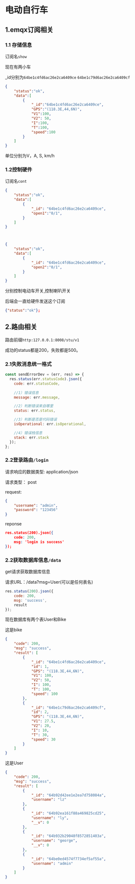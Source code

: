 # 电动自行车

## 1.emqx订阅相关

### 1.1 存储信息

订阅名`show`

现在有两小车

_id分别为`64be1c4fd6ac26e2ca6409ce`  `64be1c79d6ac26e2ca6409cf`

```json
{
    "status":"ok",
    "data":[
        {
            "_id":"64be1c4fd6ac26e2ca6409ce",
            "GPS":"(118.3E,44,6N)",
            "V1":100,
            "V2": 50,
            "I":100,
            "T":100,
            "speed":100
        }
    ]
}
```

单位分别为V，A,  S,  km/h

### 1.2控制硬件

订阅名`cont`

```json
{
    "status":"ok",
    "data":[
        {
        	"_id": "64be1c4fd6ac26e2ca6409ce",
            "open1":"0/1",
        }
    ]
}



{
    "status":"ok",
    "data":[
        {
        	"_id": "64be1c4fd6ac26e2ca6409ce",
            "open2":"0/1",
        }
    ]
}
```

分别控制电动车开关,控制喇叭开关

后端会一直给硬件发送这个订阅

```json
{"status":"ok"};
```

## 2.路由相关

路由前缀`http:127.0.0.1:8008/stu/v1`

成功的status都是200，失败都是500。

### 2.1失败消息统一格式

```js
const sendErrorDev = (err, res) => {
  res.status(err.statusCode).json({
    code: err.statusCode,
    
    //1）错误信息
    message: err.message,

    //2）判断错误来自哪里
    status: err.status,

    //3）判断是否是代码错误
    isOperational: err.isOperational,

    //4）错误栈信息
    stack: err.stack
  });
};
```

### 2.2登录路由`/login`

请求响应的数据类型: application/json

请求类型： post

request:

```json
{
    "username": "admin",
    "password": "123456"
}
```

reponse

```json
res.status(200).json({
    code: 200,
    msg: 'login is success'
});
```

### 2.2获取数据库信息`/data`

get请求获取数据库信息

请求URL：/data?msg=User(可以是任何表名)

```js
res.status(200).json({
    code: 200,
    msg: 'success',
    result
});
```

现在数据库有两个表User和Bike

这是bike

```json
{
    "code": 200,
    "msg": "success",
    "result": [
        {
            "_id": "64be1c4fd6ac26e2ca6409ce",
            "id": 1,
            "GPS": "(118.3E,44,6N)",
            "V1": 100,
            "V2": 50,
            "I": 100,
            "T": 100,
            "speed": 100
        },
        {
            "_id": "64be1c79d6ac26e2ca6409cf",
            "id": 2,
            "GPS": "(118.3E,44,6N)",
            "V1": 27.5,
            "V2": 20,
            "I": 10,
            "T": 30,
            "speed": 30
        }
    ]
}
```

这是User

```json
{
    "code": 200,
    "msg": "success",
    "result": [
        {
            "_id": "64b92d42ee1e2ea7d758084a",
            "username": "lz"
        },
        {
            "_id": "64b92ea161f88a469825cd25",
            "username": "ly",
            "__v": 0
        },
        {
            "_id": "64b932b29048f8572851403a",
            "username": "george",
            "__v": 0
        },
        {
            "_id": "64be0ed4574f7734ef5af55a",
            "username": "admin"
        }
    ]
}
```

